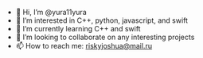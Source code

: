 - 👋 Hi, I’m @yura11yura
- 👀 I’m interested in C++, python, javascript, and swift
- 🌱 I’m currently learning C++ and swift
- 💞️ I’m looking to collaborate on any interesting projects
- 📫 How to reach me: riskyjoshua@mail.ru

